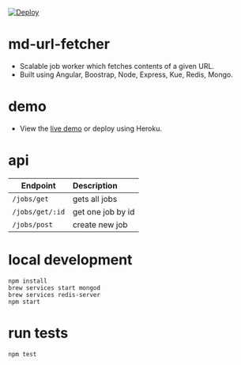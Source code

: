 [![Deploy](https://www.herokucdn.com/deploy/button.svg)](https://heroku.com/deploy?template=https://github.com/sagar-vashishta/md-url-fetcher)

# md-url-fetcher

- Scalable job worker which fetches contents of a given URL.
- Built using Angular, Boostrap, Node, Express, Kue, Redis, Mongo.

# demo

- View the [live demo](http://md-url-fetcher.herokuapp.com/) or deploy using Heroku.

# api

| Endpoint          | Description        |
| ------------------|:-------------------|
| ``/jobs/get``     | gets all jobs      |
| ``/jobs/get/:id`` | get one job by id  |
| ``/jobs/post``    | create new job     |

# local development

```
npm install
brew services start mongod
brew services redis-server
npm start
```

# run tests
``npm test``
